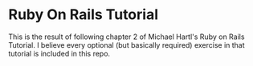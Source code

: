 # Ruby On Rails Tutorial

This is the result of following chapter 2 of Michael Hartl's Ruby on Rails Tutorial. I believe every optional (but basically required) exercise in that tutorial is included in this repo. 
